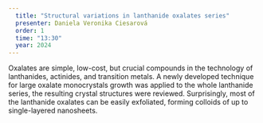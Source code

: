 ```yaml
---
  title: "Structural variations in lanthanide oxalates series"
  presenter: Daniela Veronika Ciesarová
  order: 1
  time: "13:30"
  year: 2024
---
```

Oxalates are simple, low-cost, but crucial compounds in the technology
of lanthanides, actinides, and transition metals. A newly developed
technique for large oxalate monocrystals growth was applied to the
whole lanthanide series, the resulting crystal structures were
reviewed. Surprisingly, most of the lanthanide oxalates can be easily
exfoliated, forming colloids of up to single-layered nanosheets.